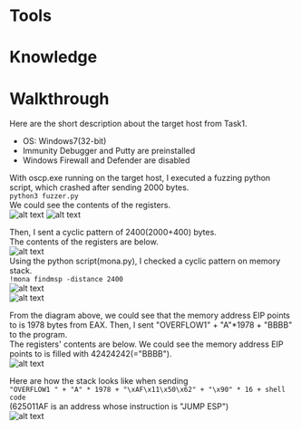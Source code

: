 # Tools

# Knowledge

# Walkthrough
Here are the short description about the target host from Task1.  
* OS: Windows7(32-bit)
* Immunity Debugger and Putty are preinstalled
* Windows Firewall and Defender are disabled  

With oscp.exe running on the target host, I executed a fuzzing python script, which crashed after sending 2000 bytes.  
```python3 fuzzer.py```  
We could see the contents of the registers.  
![alt text](./images/fuzzer_registers_result.png?raw=true)
![alt text](./images/fuzzer_registers_diagram.png?raw=true)  

Then, I sent a cyclic pattern of 2400(2000+400) bytes.  
The contents of the registers are below.  
![alt text](./images/exploit_registers_result.png?raw=true)  
Using the python script(mona.py), I checked a cyclic pattern on memory stack.  
```!mona findmsp -distance 2400```  
![alt text](./images/mona_result.png?raw=true)  
![alt text](./images/mona_diagram.png?raw=true)  

From the diagram above, we could see that the memory address EIP points to is 1978 bytes from EAX.
Then, I sent "OVERFLOW1" + "A"*1978 + "BBBB" to the program.  
The registers' contents are below. We could see the memory address EIP points to is filled with 42424242(="BBBB").   
![alt text](./images/exploit2_registers.png?raw=true) 

Here are how the stack looks like when sending  
```"OVERFLOW1 " + "A" * 1978 + "\xAF\x11\x50\x62" + "\x90" * 16 + shell code```  
(625011AF is an address whose instruction is "JUMP ESP")  
![alt text](./images/task2.png?raw=true) 




